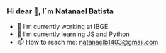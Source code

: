 ### Hi dear 👋, I´m Natanael Batista


- 🔭 I’m currently working at IBGE
- 🌱 I’m currently learning JS and Python
- 📫 How to reach me: natanaelb1403@gmail.com


